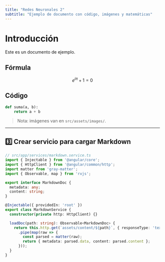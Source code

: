 ```yaml
---
title: "Redes Neuronales 2"
subtitle: "Ejemplo de documento con código, imágenes y matemáticas"
---
```


# Introducción

Este es un documento de ejemplo.

## Fórmula

$$
e^{i \pi} + 1 = 0
$$

## Código

```python
def suma(a, b):
    return a + b
```

> Nota: imágenes van en `src/assets/images/`.

---

## 3️⃣ Crear servicio para cargar Markdown

```ts
// src/app/services/markdown.service.ts
import { Injectable } from '@angular/core';
import { HttpClient } from '@angular/common/http';
import matter from 'gray-matter';
import { Observable, map } from 'rxjs';

export interface MarkdownDoc {
  metadata: any;
  content: string;
}

@Injectable({ providedIn: 'root' })
export class MarkdownService {
  constructor(private http: HttpClient) {}

  loadDoc(path: string): Observable<MarkdownDoc> {
    return this.http.get(`assets/content/${path}`, { responseType: 'text' })
      .pipe(map(raw => {
        const parsed = matter(raw);
        return { metadata: parsed.data, content: parsed.content };
      }));
  }
}
